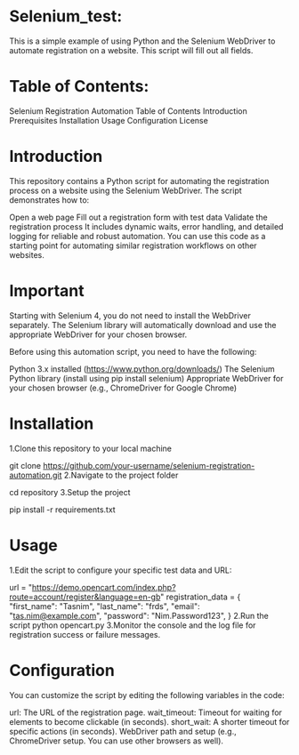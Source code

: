# Selenium_test:
This is a simple example of using Python and the Selenium WebDriver to automate registration on a website. This script will fill out all fields.
# Table of Contents:
Selenium Registration Automation
Table of Contents
Introduction
Prerequisites
Installation
Usage
Configuration
License
# Introduction
This repository contains a Python script for automating the registration process on a website using the Selenium WebDriver. The script demonstrates how to:

Open a web page
Fill out a registration form with test data
Validate the registration process
It includes dynamic waits, error handling, and detailed logging for reliable and robust automation. You can use this code as a starting point for automating similar registration workflows on other websites.

# Important

Starting with Selenium 4, you do not need to install the WebDriver separately. The Selenium library will automatically download and use the appropriate WebDriver for your chosen browser.

Before using this automation script, you need to have the following:

Python 3.x installed (https://www.python.org/downloads/)
The Selenium Python library (install using pip install selenium)
Appropriate WebDriver for your chosen browser (e.g., ChromeDriver for Google Chrome)
# Installation
1.Clone this repository to your local machine

git clone https://github.com/your-username/selenium-registration-automation.git
2.Navigate to the project folder

cd repository
3.Setup the project

pip install -r requirements.txt
# Usage
1.Edit the script to configure your specific test data and URL:

url = "https://demo.opencart.com/index.php?route=account/register&language=en-gb"
registration_data = {
"first_name": "Tasnim",
"last_name": "frds",
"email": "tas.nim@example.com",
"password": "Nim.Password123",
}
2.Run the script
python opencart.py
3.Monitor the console and the log file for registration success or failure messages.

# Configuration
You can customize the script by editing the following variables in the code:

url: The URL of the registration page.
wait_timeout: Timeout for waiting for elements to become clickable (in seconds).
short_wait: A shorter timeout for specific actions (in seconds).
WebDriver path and setup (e.g., ChromeDriver setup. You can use other browsers as well).







